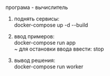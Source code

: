 програма - вычислитель

1) поднять сервисы: \
    docker-compose up -d --build

2) ввод примеров: \
    docker-compose run app \
       ~ для остановки ввода ввести: stop

3) вывод решения: \
    docker-compose run worker